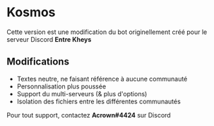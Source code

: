 # Kosmos
Cette version est une modification du bot originellement créé pour le serveur Discord **Entre Kheys**

## Modifications
- Textes neutre, ne faisant référence à aucune communauté
- Personnalisation plus poussée
- Support du multi-serveurs (& plus d'options)
- Isolation des fichiers entre les différentes communautés

Pour tout support, contactez **Acrown#4424** sur Discord
